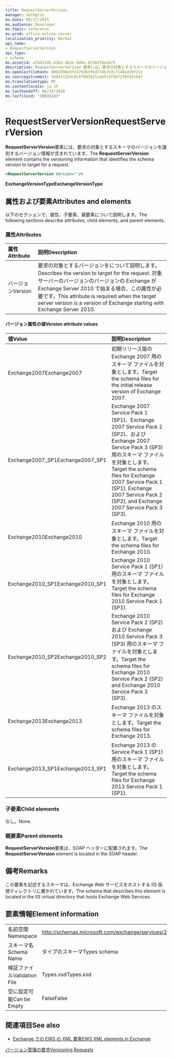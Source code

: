 ```yaml
---
title: RequestServerVersion
manager: sethgros
ms.date: 09/17/2015
ms.audience: Developer
ms.topic: reference
ms.prod: office-online-server
localization_priority: Normal
api_name:
- RequestServerVersion
api_type:
- schema
ms.assetid: af4032d5-42b3-463e-9d0a-8236d78e5b75
description: RequestServerVersion 要素には、要求の対象とするスキーマのバージョンを識別するバージョン情報が含まれています。
ms.openlocfilehash: 0092d90a5fc479363f6d774b793c7148ad29f21c
ms.sourcegitcommit: 34041125dc8c5f993b21cebfc4f8b72f0fd2cb6f
ms.translationtype: MT
ms.contentlocale: ja-JP
ms.lasthandoff: 06/25/2018
ms.locfileid: "19833143"
---
```

# <a name="requestserverversion"></a><span data-ttu-id="d81c6-103">RequestServerVersion</span><span class="sxs-lookup"><span data-stu-id="d81c6-103">RequestServerVersion</span></span>

<span data-ttu-id="d81c6-104">**RequestServerVersion**要素には、要求の対象とするスキーマのバージョンを識別するバージョン情報が含まれています。</span><span class="sxs-lookup"><span data-stu-id="d81c6-104">The **RequestServerVersion** element contains the versioning information that identifies the schema version to target for a request.</span></span> 
  
```XML
<RequestServerVersion Version=""/>
```

 <span data-ttu-id="d81c6-105">**ExchangeVersionType**</span><span class="sxs-lookup"><span data-stu-id="d81c6-105">**ExchangeVersionType**</span></span>
## <a name="attributes-and-elements"></a><span data-ttu-id="d81c6-106">属性および要素</span><span class="sxs-lookup"><span data-stu-id="d81c6-106">Attributes and elements</span></span>

<span data-ttu-id="d81c6-107">以下のセクションで、属性、子要素、親要素について説明します。</span><span class="sxs-lookup"><span data-stu-id="d81c6-107">The following sections describe attributes, child elements, and parent elements.</span></span>
  
### <a name="attributes"></a><span data-ttu-id="d81c6-108">属性</span><span class="sxs-lookup"><span data-stu-id="d81c6-108">Attributes</span></span>

|<span data-ttu-id="d81c6-109">**属性**</span><span class="sxs-lookup"><span data-stu-id="d81c6-109">**Attribute**</span></span>|<span data-ttu-id="d81c6-110">**説明**</span><span class="sxs-lookup"><span data-stu-id="d81c6-110">**Description**</span></span>|
|:-----|:-----|
|<span data-ttu-id="d81c6-111">バージョン</span><span class="sxs-lookup"><span data-stu-id="d81c6-111">Version</span></span>  <br/> |<span data-ttu-id="d81c6-112">要求の対象とするバージョンをについて説明します。</span><span class="sxs-lookup"><span data-stu-id="d81c6-112">Describes the version to target for the request.</span></span> <span data-ttu-id="d81c6-113">対象サーバーのバージョンのバージョンの Exchange が Exchange Server 2010 で始まる場合、この属性が必要です。</span><span class="sxs-lookup"><span data-stu-id="d81c6-113">This attribute is required when the target server version is a version of Exchange starting with Exchange Server 2010.</span></span>  <br/> |
   
#### <a name="version-attribute-values"></a><span data-ttu-id="d81c6-114">バージョン属性の値</span><span class="sxs-lookup"><span data-stu-id="d81c6-114">Version attribute values</span></span>

|<span data-ttu-id="d81c6-115">**値**</span><span class="sxs-lookup"><span data-stu-id="d81c6-115">**Value**</span></span>|<span data-ttu-id="d81c6-116">**説明**</span><span class="sxs-lookup"><span data-stu-id="d81c6-116">**Description**</span></span>|
|:-----|:-----|
|<span data-ttu-id="d81c6-117">Exchange2007</span><span class="sxs-lookup"><span data-stu-id="d81c6-117">Exchange2007</span></span>  <br/> |<span data-ttu-id="d81c6-118">初期リリース版の Exchange 2007 用のスキーマ ファイルを対象とします。</span><span class="sxs-lookup"><span data-stu-id="d81c6-118">Target the schema files for the initial release version of Exchange 2007.</span></span>  <br/> |
|<span data-ttu-id="d81c6-119">Exchange2007_SP1</span><span class="sxs-lookup"><span data-stu-id="d81c6-119">Exchange2007_SP1</span></span>  <br/> |<span data-ttu-id="d81c6-120">Exchange 2007 Service Pack 1 (SP1)、Exchange 2007 Service Pack 2 (SP2)、および Exchange 2007 Service Pack 3 (SP3) 用のスキーマ ファイルを対象とします。</span><span class="sxs-lookup"><span data-stu-id="d81c6-120">Target the schema files for Exchange 2007 Service Pack 1 (SP1), Exchange 2007 Service Pack 2 (SP2), and Exchange 2007 Service Pack 3 (SP3).</span></span>  <br/> |
|<span data-ttu-id="d81c6-121">Exchange2010</span><span class="sxs-lookup"><span data-stu-id="d81c6-121">Exchange2010</span></span>  <br/> |<span data-ttu-id="d81c6-122">Exchange 2010 用のスキーマ ファイルを対象とします。</span><span class="sxs-lookup"><span data-stu-id="d81c6-122">Target the schema files for Exchange 2010.</span></span>  <br/> |
|<span data-ttu-id="d81c6-123">Exchange2010_SP1</span><span class="sxs-lookup"><span data-stu-id="d81c6-123">Exchange2010_SP1</span></span>  <br/> |<span data-ttu-id="d81c6-124">Exchange 2010 Service Pack 1 (SP1) 用のスキーマ ファイルを対象とします。</span><span class="sxs-lookup"><span data-stu-id="d81c6-124">Target the schema files for Exchange 2010 Service Pack 1 (SP1).</span></span>  <br/> |
|<span data-ttu-id="d81c6-125">Exchange2010_SP2</span><span class="sxs-lookup"><span data-stu-id="d81c6-125">Exchange2010_SP2</span></span>  <br/> |<span data-ttu-id="d81c6-126">Exchange 2010 Service Pack 2 (SP2) および Exchange 2010 Service Pack 3 (SP3) 用のスキーマ ファイルを対象とします。</span><span class="sxs-lookup"><span data-stu-id="d81c6-126">Target the schema files for Exchange 2010 Service Pack 2 (SP2) and Exchange 2010 Service Pack 3 (SP3).</span></span>  <br/> |
|<span data-ttu-id="d81c6-127">Exchange2013</span><span class="sxs-lookup"><span data-stu-id="d81c6-127">Exchange2013</span></span>  <br/> |<span data-ttu-id="d81c6-128">Exchange 2013 のスキーマ ファイルを対象とします。</span><span class="sxs-lookup"><span data-stu-id="d81c6-128">Target the schema files for Exchange 2013.</span></span>  <br/> |
|<span data-ttu-id="d81c6-129">Exchange2013_SP1</span><span class="sxs-lookup"><span data-stu-id="d81c6-129">Exchange2013_SP1</span></span>  <br/> |<span data-ttu-id="d81c6-130">Exchange 2013 の Service Pack 1 (SP1) 用のスキーマ ファイルを対象とします。</span><span class="sxs-lookup"><span data-stu-id="d81c6-130">Target the schema files for Exchange 2013 Service Pack 1 (SP1).</span></span>  <br/> |
   
### <a name="child-elements"></a><span data-ttu-id="d81c6-131">子要素</span><span class="sxs-lookup"><span data-stu-id="d81c6-131">Child elements</span></span>

<span data-ttu-id="d81c6-132">なし。</span><span class="sxs-lookup"><span data-stu-id="d81c6-132">None.</span></span>
  
### <a name="parent-elements"></a><span data-ttu-id="d81c6-133">親要素</span><span class="sxs-lookup"><span data-stu-id="d81c6-133">Parent elements</span></span>

<span data-ttu-id="d81c6-134">**RequestServerVersion**要素は、SOAP ヘッダーに配置されます。</span><span class="sxs-lookup"><span data-stu-id="d81c6-134">The **RequestServerVersion** element is located in the SOAP header.</span></span> 
  
## <a name="remarks"></a><span data-ttu-id="d81c6-135">備考</span><span class="sxs-lookup"><span data-stu-id="d81c6-135">Remarks</span></span>

<span data-ttu-id="d81c6-136">この要素を記述するスキーマは、Exchange Web サービスをホストする IIS 仮想ディレクトリに置かれています。</span><span class="sxs-lookup"><span data-stu-id="d81c6-136">The schema that describes this element is located in the IIS virtual directory that hosts Exchange Web Services.</span></span>
  
## <a name="element-information"></a><span data-ttu-id="d81c6-137">要素情報</span><span class="sxs-lookup"><span data-stu-id="d81c6-137">Element information</span></span>

|||
|:-----|:-----|
|<span data-ttu-id="d81c6-138">名前空間</span><span class="sxs-lookup"><span data-stu-id="d81c6-138">Namespace</span></span>  <br/> |http://schemas.microsoft.com/exchange/services/2006/types  <br/> |
|<span data-ttu-id="d81c6-139">スキーマ名</span><span class="sxs-lookup"><span data-stu-id="d81c6-139">Schema Name</span></span>  <br/> |<span data-ttu-id="d81c6-140">タイプのスキーマ</span><span class="sxs-lookup"><span data-stu-id="d81c6-140">Types schema</span></span>  <br/> |
|<span data-ttu-id="d81c6-141">検証ファイル</span><span class="sxs-lookup"><span data-stu-id="d81c6-141">Validation File</span></span>  <br/> |<span data-ttu-id="d81c6-142">Types.xsd</span><span class="sxs-lookup"><span data-stu-id="d81c6-142">Types.xsd</span></span>  <br/> |
|<span data-ttu-id="d81c6-143">空に設定可能</span><span class="sxs-lookup"><span data-stu-id="d81c6-143">Can be Empty</span></span>  <br/> |<span data-ttu-id="d81c6-144">False</span><span class="sxs-lookup"><span data-stu-id="d81c6-144">False</span></span>  <br/> |
   
## <a name="see-also"></a><span data-ttu-id="d81c6-145">関連項目</span><span class="sxs-lookup"><span data-stu-id="d81c6-145">See also</span></span>



- [<span data-ttu-id="d81c6-146">Exchange での EWS の XML 要素</span><span class="sxs-lookup"><span data-stu-id="d81c6-146">EWS XML elements in Exchange</span></span>](ews-xml-elements-in-exchange.md)


[<span data-ttu-id="d81c6-147">バージョン管理の要求</span><span class="sxs-lookup"><span data-stu-id="d81c6-147">Versioning Requests</span></span>](http://msdn.microsoft.com/library/76877b0a-d2e5-4c74-9295-7b445a41d46a%28Office.15%29.aspx)

